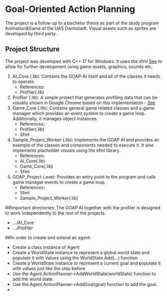# Goal-Oriented Action Planning
The project is a follow up to a bachelor thesis as part of the study program Animation&Game at the UAS Darmstadt. Visual assets such as sprites are developed by third party.

## Project Structure
The project was developed with C++ 17 for Windows. It uses the sfml [See](https://www.sfml-dev.org/) to allow for further development using game assets, graphics, sounds etc.

1. AI_Core (.lib): Contains the GOAP-AI itself and all of the classes it needs to operate.
   - References:
    - Profiler(.lib)
2. Profiler (.lib): A simple project that generates profiling data that can be visually shown in Google Chrome based on this implementation - [See](https://gist.github.com/TheCherno/31f135eea6ee729ab5f26a6908eb3a5e)
3. Game_Core (.lib): Contains general game related classes and a game manager which provides an event system to create a game loop. Additionally, it manages object instances.
   - References:
    - Profiler(.lib)
    - Sfml
4. Sample_Project_Worker (.lib): Implements the GOAP AI and provides an example of the classes and components needed to execute it. It also implements placholder visuals using the sfml library.
   - References:
    - AI_Core(.lib)
    - Game_Core(.lib)
    - Sfml
5. GOAP_Project (.exe): Provides an entry point to the program and calls game manager events to create a game loop.
   - References:
    - Sfml
    - Sample_Project_Worker(.lib)
  
  ##Important directories:
  The GOAP AI together with the profiler is designed to work independently to the rest of the projects.

  - .../AI_Core
  - .../Profiler

##In order to create and extend an agent:

- Create a class instance of Agent
- Create a WorldState instance to represent a global world state and populate it with values using the WorldState.Add(...) function
- Create a WorldState instance to represent a current goal and populate it with values just like the step before
- Use the Agent.ActionPlanner->AddWorldState(worldState) function to add the world state.
- Use the Agent.ActionPlanner->AddGoal(goal) function to add the goal.
- 
